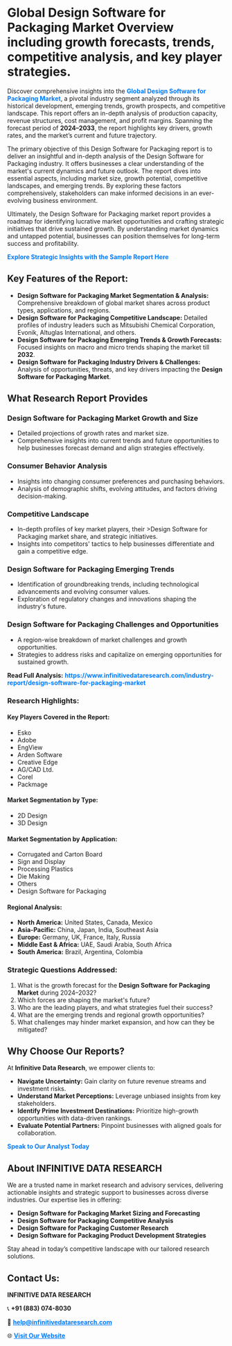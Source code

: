 <h1>Global Design Software for Packaging Market Overview including growth forecasts, trends, competitive analysis, and key player strategies.</h1>
<p>
Discover comprehensive insights into the 
<a href="https://www.infinitivedataresearch.com/industry-report/design-software-for-packaging-market" rel="dofollow" style="color: #007BFF; text-decoration: none;"><strong>Global Design Software for Packaging Market</strong></a>, a pivotal industry segment analyzed through its historical development, emerging trends, growth prospects, and competitive landscape. This report offers an in-depth analysis of production capacity, revenue structures, cost management, and profit margins. Spanning the forecast period of <strong>2024–2033</strong>, the report highlights key drivers, growth rates, and the market’s current and future trajectory.
</p>
<p>
The primary objective of this Design Software for Packaging report is to deliver an insightful and in-depth analysis of the Design Software for Packaging industry. It offers businesses a clear understanding of the market's current dynamics and future outlook. The report dives into essential aspects, including market size, growth potential, competitive landscapes, and emerging trends. By exploring these factors comprehensively, stakeholders can make informed decisions in an ever-evolving business environment.
</p>
<p>
Ultimately, the Design Software for Packaging market report provides a roadmap for identifying lucrative market opportunities and crafting strategic initiatives that drive sustained growth. By understanding market dynamics and untapped potential, businesses can position themselves for long-term success and profitability.
</p>
<p>
<a href="https://www.infinitivedataresearch.com/request-sample/reportId=103160" style="color: #007BFF; text-decoration: none;"><strong>Explore Strategic Insights with the Sample Report Here</strong></a>
</p>

<h2>Key Features of the Report:</h2>
<ul>
<li><strong>Design Software for Packaging Market Segmentation & Analysis:</strong> Comprehensive breakdown of global market shares across product types, applications, and regions.</li>
<li><strong>Design Software for Packaging Competitive Landscape:</strong> Detailed profiles of industry leaders such as Mitsubishi Chemical Corporation, Evonik, Altuglas International, and others.</li>
<li><strong>Design Software for Packaging Emerging Trends & Growth Forecasts:</strong> Focused insights on macro and micro trends shaping the market till <strong>2032</strong>.</li>
<li><strong>Design Software for Packaging Industry Drivers & Challenges:</strong> Analysis of opportunities, threats, and key drivers impacting the <strong>Design Software for Packaging Market</strong>.</li>
</ul>

<h2>What Research Report Provides</h2>
<h3>Design Software for Packaging Market Growth and Size</h3>
<ul>
<li>Detailed projections of growth rates and market size.</li>
<li>Comprehensive insights into current trends and future opportunities to help businesses forecast demand and align strategies effectively.</li>
</ul>

<h3>Consumer Behavior Analysis</h3>
<ul>
<li>Insights into changing consumer preferences and purchasing behaviors.</li>
<li>Analysis of demographic shifts, evolving attitudes, and factors driving decision-making.</li>
</ul>

<h3>Competitive Landscape</h3>
<ul>
<li>In-depth profiles of key market players, their >Design Software for Packaging market share, and strategic initiatives.</li>
<li>Insights into competitors' tactics to help businesses differentiate and gain a competitive edge.</li>
</ul>

<h3>Design Software for Packaging Emerging Trends</h3>
<ul>
<li>Identification of groundbreaking trends, including technological advancements and evolving consumer values.</li>
<li>Exploration of regulatory changes and innovations shaping the industry's future.</li>
</ul>

<h3>Design Software for Packaging Challenges and Opportunities</h3>
<ul>
<li>A region-wise breakdown of market challenges and growth opportunities.</li>
<li>Strategies to address risks and capitalize on emerging opportunities for sustained growth.</li>
</ul>
<p><strong>Read Full Analysis:</strong> <a href="https://www.infinitivedataresearch.com/industry-report/design-software-for-packaging-market" rel="dofollow" style="color: #007BFF; text-decoration: none;"><strong>https://www.infinitivedataresearch.com/industry-report/design-software-for-packaging-market</strong></a></p>
<h3>Research Highlights:</h3>
<h4>Key Players Covered in the Report:</h4>
<ul><li>Esko</li><li>Adobe</li><li>EngView</li><li>Arden Software</li><li>Creative Edge</li><li>AG/CAD Ltd.</li><li>Corel</li><li>Packmage</li></ul>
<h4>Market Segmentation by Type:</h4>
<ul><li>2D Design</li><li>3D Design</li></ul>
<h4>Market Segmentation by Application:</h4>
<ul><li>Corrugated and Carton Board</li><li>Sign and Display</li><li>Processing Plastics</li><li>Die Making</li><li>Others</li><li>Design Software for Packaging</li></ul>

<h4>Regional Analysis:</h4>
<ul>
<li><strong>North America:</strong> United States, Canada, Mexico</li>
<li><strong>Asia-Pacific:</strong> China, Japan, India, Southeast Asia</li>
<li><strong>Europe:</strong> Germany, UK, France, Italy, Russia</li>
<li><strong>Middle East & Africa:</strong> UAE, Saudi Arabia, South Africa</li>
<li><strong>South America:</strong> Brazil, Argentina, Colombia</li>
</ul>

<h3>Strategic Questions Addressed:</h3>
<ol>
<li>What is the growth forecast for the <strong>Design Software for Packaging Market</strong> during 2024–2032?</li>
<li>Which forces are shaping the market's future?</li>
<li>Who are the leading players, and what strategies fuel their success?</li>
<li>What are the emerging trends and regional growth opportunities?</li>
<li>What challenges may hinder market expansion, and how can they be mitigated?</li>
</ol>

<h2>Why Choose Our Reports?</h2>
<p>At <strong>Infinitive Data Research</strong>, we empower clients to:</p>
<ul>
<li><strong>Navigate Uncertainty:</strong> Gain clarity on future revenue streams and investment risks.</li>
<li><strong>Understand Market Perceptions:</strong> Leverage unbiased insights from key stakeholders.</li>
<li><strong>Identify Prime Investment Destinations:</strong> Prioritize high-growth opportunities with data-driven rankings.</li>
<li><strong>Evaluate Potential Partners:</strong> Pinpoint businesses with aligned goals for collaboration.</li>
</ul>
<p><a href="https://www.infinitivedataresearch.com/industry-report/design-software-for-packaging-market" rel="dofollow" style="color: #007BFF; text-decoration: none;"><strong>Speak to Our Analyst Today</strong></a></p>

<h2>About INFINITIVE DATA RESEARCH</h2>
<p>We are a trusted name in market research and advisory services, delivering actionable insights and strategic support to businesses across diverse industries. Our expertise lies in offering:</p>
<ul>
<li><strong>Design Software for Packaging Market Sizing and Forecasting</strong></li>
<li><strong>Design Software for Packaging Competitive Analysis</strong></li>
<li><strong>Design Software for Packaging Customer Research</strong></li>
<li><strong>Design Software for Packaging Product Development Strategies</strong></li>
</ul>
<p>Stay ahead in today’s competitive landscape with our tailored research solutions.</p>

<h2>Contact Us:</h2>
<p><strong>INFINITIVE DATA RESEARCH</strong></p>
<p>📞 <strong>+91 (883) 074-8030</strong></p>
<p>📧 <strong><a href="mailto:help@infinitivedataresearch.com" style="color: #007BFF;">help@infinitivedataresearch.com</a></strong></p>
<p>🌐 <strong><a href="https://www.infinitivedataresearch.com" rel="dofollow" style="color: #007BFF;">Visit Our Website</a></strong></p>